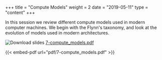 +++
title = "Compute Models"
weight = 2
date = "2019-05-11"
type = "content"
+++

In this session we review different compute models used in modern computer machines.
We begin with the Flynn's taxonomy, and look at the evolution of models used in modern architectures.


![Download slides](../../images/pdf_web.png) [7-compute_models.pdf](../../pdf/7-compute_models.pdf)

{{< embed-pdf url="pdf/7-compute_models.pdf" >}}
